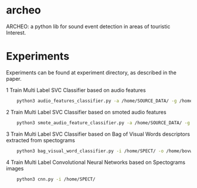 # archeo
 ARCHEO: a python lib for sound event detection in areas of touristic Interest.


# Experiments
Experiments can be found at experiment directory, as described in the paper.

1 Train Multi Label SVC Classifier based on audio features
```bash
    python3 audio_features_classifier.py -a /home/SOURCE_DATA/ -g /home/SOURCE_LABELS/
```
2 Train Multi Label SVC Classifier based on smoted audio features
```bash
    python3 smote_audio_feature_classifier.py -a /home/SOURCE_DATA/ -g /home/SOURCE_LABELS/ -res 2000
```
3 Train Multi Label SVC Classifier based on Bag of Visual Words descriptors extracted from spectograms
```bash
    python3 bag_visual_word_classifier.py -i /home/SPECT/ -o /home/bovw
```

4 Train Multi Label Convolutional Neural Networks based on Spectograms images
```bash
    python3 cnn.py -i /home/SPECT/
```

